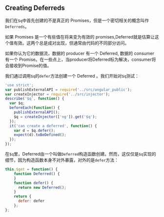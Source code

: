 ## Creating Deferreds
我们在`$q`中首先创建的不是真正的 Promises，但是一个密切相关的概念叫作`Deferreds`。

如果 Promises 是一个有些值在将来变为有效的 promises,Deferred就是估算让这个值有效。这两个总是成对出现，但通常由代码的不同部分访问。

如果你认为它的数据流，数据的 producer 有一个 Deferred, 数据的 consumer 有一个 Promise。在一些点上，当producer将Deferred标为解决，consumer将会接收到Promise的值。

我们通过调用`$q`的`defer`方法创建一个 Deferred 。我们开始对`$q`测试：
```js
'use strict';
var publishExternalAPI = require('../src/angular_public');
var createInjector = require('../src/injector');
describe('$q', function() {
  var $q;
  beforeEach(function() {
    publishExternalAPI();
    $q = createInjector(['ng']).get('$q');
  });
  it('can create a deferred', function() {
    var d = $q.defer();
    expect(d).toBeDefined();
  });
});
```
在`$q`里，Deferred由一个叫做`Deferred`构造函数创建。然而，这仅仅是`$q`实现的细节，因为构造函数本身不对外暴露，对外的是`defer`方法：
```js
this.$get = function() {
    function Deferred() {
    }
    function defer() {
      return new Deferred();
    }
    return {
      defer: defer
    };
};
```